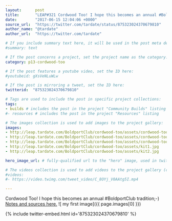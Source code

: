 ```yaml
---
layout:      post
title:       "LEAP#321 Cordwood Too! I hope this becomes an annual #BoldportClub tradition;-)"
date:        "2017-06-15 12:04:06 +0000"
source_url:  "https://twitter.com/tardate/status/875323024370679810"
author_name: "@tardate"
author_url:  "https://twitter.com/tardate"

# If you include summary text here, it will be used in the post meta description instead of an excerpt from the post body
#summary: text

# If the post concerns a project, set the project name as the category:
category: p13-cordwood-too

# If the post features a youtube video, set the ID here:
#youtubeid: gXsVeNLuWLw

# If the post is mirroring a tweet, set the ID here:
twitterid:  "875323024370679810"

# Tags are used to include the post in specific project collections:
tags:
- builds # includes the post in the project "Community Builds" listing
#- resources # includes the post in the project "Resources" listing

# The images collection is used to add images to the project gallery:
images:
- http://leap.tardate.com/BoldportClub/cordwood-too/assets/cordwood-too_build.jpg
- http://leap.tardate.com/BoldportClub/cordwood-too/assets/cordwood-too_schematic.jpg
- http://leap.tardate.com/BoldportClub/cordwood-too/assets/cordwood-too_twins.jpg
- http://leap.tardate.com/BoldportClub/cordwood-too/assets/kit1.jpg
- http://leap.tardate.com/BoldportClub/cordwood-too/assets/kit2.jpg

hero_image_url: # fully-qualified url to the "hero" image, used in twitter cards for example

# The videos collection is used to add videos to the project gallery (currently only mp4):
#videos:
#- https://video.twimg.com/tweet_video/C_8OYj_V0AAtg5I.mp4

---
```


Cordwood Too! I hope this becomes an annual #BoldportClub tradition;-)
[Notes and sources here.](https://github.com/tardate/LittleArduinoProjects/tree/master/BoldportClub/cordwood-too)
![ my first image]({{ page.images[0] }})

{% include twitter-embed.html id='875323024370679810' %}
